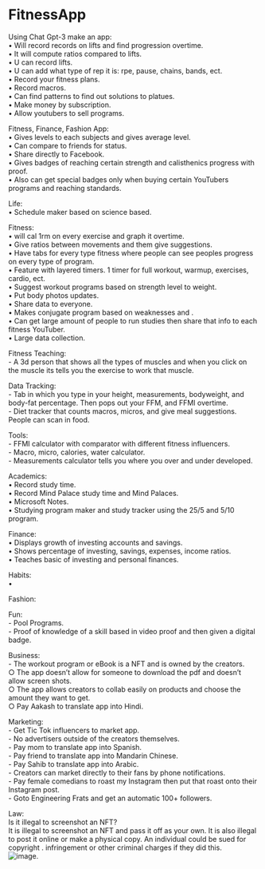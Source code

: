 # FitnessApp
Using Chat Gpt-3 make an app:  
	• Will record records on lifts and find progression overtime.  
	• It will compute ratios compared to lifts.    
	• U can record lifts.    
	• U can add what type of rep it is: rpe, pause, chains, bands, ect.  
	• Record your fitness plans.  
	• Record macros.  
	• Can find patterns to find out solutions to platues.  
	• Make money by subscription.  
	• Allow youtubers to sell programs.  

Fitness, Finance,  Fashion App:  
	• Gives levels to each subjects and gives average level.  
	• Can compare to friends for status.  
	• Share directly to Facebook.  
	• Gives badges of reaching certain strength and calisthenics progress with proof.  
	• Also can get special badges only when buying certain YouTubers programs and reaching standards.  

Life:  
	• Schedule maker based on science based.

Fitness:  
	• will cal 1rm on every exercise and graph it overtime.  
	• Give ratios between movements and them give suggestions.  
	• Have tabs for every type fitness where people can see peoples progress on every type of program.  
	• Feature with layered timers. 1 timer for full workout, warmup, exercises, cardio, ect.  
	• Suggest workout programs based on strength level to weight.  
	• Put body photos updates.  
	• Share data to everyone.  
	• Makes conjugate program based on weaknesses and .  
	• Can get large amount of people to run studies then share that info to each fitness YouTuber.  
	• Large data collection.  
 
Fitness Teaching:  
	- A 3d person that shows all the types of muscles and when you click on the muscle its tells you the exercise to work that muscle.  

Data Tracking:  
	- Tab in which you type in your height, measurements, bodyweight, and body-fat percentage. Then pops out your FFM, and FFMI overtime.  
	- Diet tracker that counts macros, micros, and give meal suggestions. People can scan in food.   

Tools:  
	- FFMI calculator with comparator with different fitness influencers.  
	- Macro, micro, calories, water calculator.   
	- Measurements calculator tells you where you over and under developed.  
	

Academics:  
	• Record study time.  
	• Record Mind Palace study time and Mind Palaces.  
	• Microsoft Notes.  
	• Studying program maker and study tracker using the 25/5 and 5/10 program.  


Finance:  
	• Displays growth of investing accounts and savings.  
	• Shows percentage of investing, savings, expenses, income ratios.  
	• Teaches basic of investing and personal finances.  


Habits:  
	• 

Fashion:  


Fun:  
	- Pool Programs.  
	- Proof of knowledge of a skill based in video proof and then given a digital badge.  

Business:  
	- The workout program or eBook is a NFT and is owned by the creators.  
		○ The app doesn’t allow for someone to download the pdf and doesn’t allow screen shots.  
		○ The app allows creators to collab easily on products and choose the amount they want to get.  
		○ Pay Aakash to translate app into Hindi.  
		

Marketing:  
	- Get Tic Tok influencers to market app.  
	- No advertisers outside of the creators themselves.  
	- Pay mom to translate app into Spanish.  
	- Pay friend to translate app into Mandarin Chinese.  
	- Pay Sahib to translate app into Arabic.  
	- Creators can market directly to their fans by phone notifications.   
	- Pay female comedians to roast my Instagram then put that roast onto their Instagram post.  
	- Goto Engineering Frats and get an automatic 100+ followers.  
	
Law:  
Is it illegal to screenshot an NFT?  
It is illegal to screenshot an NFT and pass it off as your own. It is also illegal to post it online or make a physical copy. An individual could be sued for copyright . 
 infringement or other criminal charges if they did this.  
![image](https://github.com/user-attachments/assets/a745e05b-ac3b-4837-828f-9e97cf21574b).  
